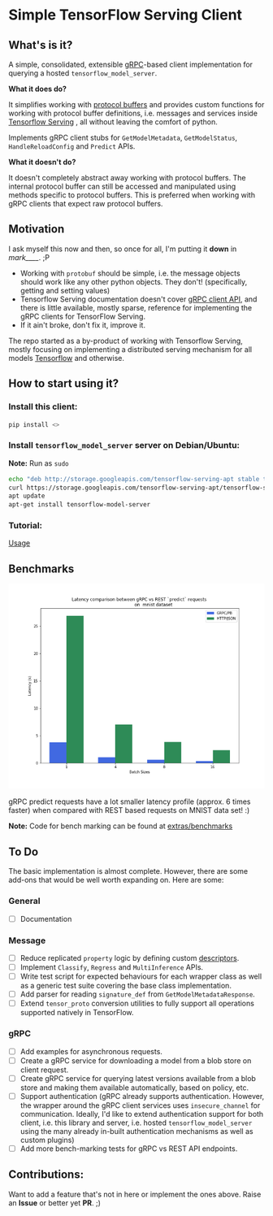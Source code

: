 # Simple TensorFlow Serving Client

## What's is it?

A simple, consolidated, extensible [gRPC](https://grpc.io/)-based client implementation for querying a hosted `tensorflow_model_server`.

**What it does do?**

It simplifies working with [protocol buffers](https://developers.google.com/protocol-buffers/) and provides custom functions for working with protocol buffer definitions, i.e. messages and services inside [Tensorflow Serving](https://www.tensorflow.org/tfx/guide/serving) , all without leaving the comfort of python. 

Implements gRPC client stubs for `GetModelMetadata`, `GetModelStatus`, `HandleReloadConfig` and `Predict` APIs. 

**What it doesn't do?**

It doesn't completely abstract away working with protocol buffers. The internal protocol buffer can still be accessed and manipulated using methods specific to protocol buffers. This is preferred when working with gRPC clients that expect raw protocol buffers.

## Motivation

I ask myself this now and then, so once for all, I'm putting it **down** in *mark____*.  ;P

- Working with `protobuf` should be simple, i.e. the message objects should work like any other python objects. They don't! (specifically, getting and setting values)
- Tensorflow Serving documentation doesn't cover [gRPC client API](https://github.com/tensorflow/serving/tree/master/tensorflow_serving/apis), and there is little available, mostly sparse, reference for implementing the gRPC clients for TensorFlow Serving.
- If it ain't broke, don't fix it, improve it.

The repo started as a by-product of working with Tensorflow Serving, mostly focusing on implementing a distributed serving mechanism for all models [Tensorflow](https://www.tensorflow.org/) and otherwise.

## How to start using it?

### Install this client:

```bash
pip install <>
```

### Install `tensorflow_model_server` server on Debian/Ubuntu:

**Note:** Run as `sudo`

```bash
echo "deb http://storage.googleapis.com/tensorflow-serving-apt stable tensorflow-model-server tensorflow-model-server-universal" | tee /etc/apt/sources.list.d/tensorflow-serving.list && \
curl https://storage.googleapis.com/tensorflow-serving-apt/tensorflow-serving.release.pub.gpg | apt-key add -
apt update
apt-get install tensorflow-model-server
```

### Tutorial:

[Usage](https://github.com/jagans94/stfsclient/blob/master/extras/tutorial/tutorial.ipynb)

## Benchmarks

 ![](./docs/latency_profile_mnist.png)

gRPC predict requests have a lot smaller latency profile (approx. 6 times faster) when compared with REST based requests on MNIST data set! :)

**Note:** Code for bench marking can be found at  [extras/benchmarks](https://github.com/jagans94/stfsclient/tree/master/extras/benchmarks)

## To Do

The basic implementation is almost complete. However, there are some add-ons that would be well worth expanding on. Here are some:

### General

- [ ] Documentation

### Message

- [ ] Reduce replicated `property` logic by defining custom [descriptors](https://docs.python.org/3/howto/descriptor.html).
- [ ] Implement `Classify`,  `Regress` and `MultiInference` APIs.
- [ ] Write test script for expected behaviours for each wrapper class as well as a generic test suite covering the base class implementation.
- [ ] Add parser for reading `signature_def` from  `GetModelMetadataResponse`.
- [ ] Extend `tensor_proto` conversion utilities to fully support all operations supported natively in TensorFlow.

### gRPC

- [ ] Add examples for asynchronous requests.
- [ ] Create a gRPC service for downloading a model from a blob store on client request. 
- [ ] Create  gRPC service for querying latest versions available from a blob store and making them available automatically, based on policy, etc.
- [ ] Support authentication (gRPC already supports authentication. However, the wrapper around the gRPC client services uses `insecure_channel` for communication. Ideally, I'd like to extend authentication support for  both client, i.e. this library and server, i.e. hosted  `tensorflow_model_server` using the many already in-built authentication mechanisms as well as custom plugins)
- [ ] Add more bench-marking tests for gRPC vs REST API endpoints.

## Contributions:

Want to add a feature that's not in here or implement the ones above. Raise an **Issue** or better yet **PR**. ;)
